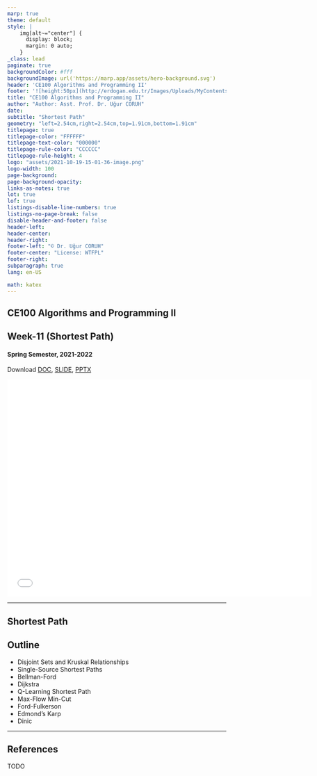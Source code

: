 ```yaml
---
marp: true
theme: default
style: |
    img[alt~="center"] {
      display: block;
      margin: 0 auto;
    }
_class: lead
paginate: true
backgroundColor: #fff
backgroundImage: url('https://marp.app/assets/hero-background.svg')
header: 'CE100 Algorithms and Programming II'
footer: '![height:50px](http://erdogan.edu.tr/Images/Uploads/MyContents/L_379-20170718142719217230.jpg) RTEU CE100 Week-11'
title: "CE100 Algorithms and Programming II"
author: "Author: Asst. Prof. Dr. Uğur CORUH"
date:
subtitle: "Shortest Path"
geometry: "left=2.54cm,right=2.54cm,top=1.91cm,bottom=1.91cm"
titlepage: true
titlepage-color: "FFFFFF"
titlepage-text-color: "000000"
titlepage-rule-color: "CCCCCC"
titlepage-rule-height: 4
logo: "assets/2021-10-19-15-01-36-image.png"
logo-width: 100 
page-background:
page-background-opacity:
links-as-notes: true
lot: true
lof: true
listings-disable-line-numbers: true
listings-no-page-break: false
disable-header-and-footer: false
header-left:
header-center:
header-right:
footer-left: "© Dr. Uğur CORUH"
footer-center: "License: WTFPL"
footer-right:
subparagraph: true
lang: en-US 

math: katex
---
```


<!-- _backgroundColor: aquq -->

<!-- _color: orange -->

<!-- paginate: false -->

## CE100 Algorithms and Programming II

## Week-11 (Shortest Path)

#### Spring Semester, 2021-2022

Download [DOC](ce100-week-11-shortestpath.md_doc.pdf), [SLIDE](ce100-week-11-shortestpath.md_slide.pdf), [PPTX](ce100-week-11-shortestpath.md_slide.pptx)

<iframe width=700, height=500 frameBorder=0 src="../ce100-week-11-shortestpath.md_slide.html"></iframe>

---

<!-- paginate: true -->

## Shortest Path

## Outline
 - Disjoint Sets and Kruskal Relationships 
 - Single-Source Shortest Paths 
  - Bellman-Ford 
  - Dijkstra 
 - Q-Learning Shortest Path
 - Max-Flow Min-Cut 
  - Ford-Fulkerson 
  - Edmond’s Karp 
  - Dinic 


---

## References

TODO
